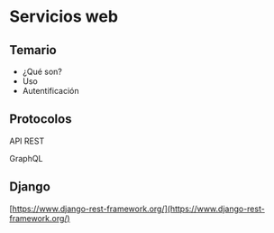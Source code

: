 # Servicios web

## Temario

- ¿Qué son?
- Uso
- Autentificación

## Protocolos

API REST

GraphQL

## Django

[https://www.django-rest-framework.org/](https://www.django-rest-framework.org/)



